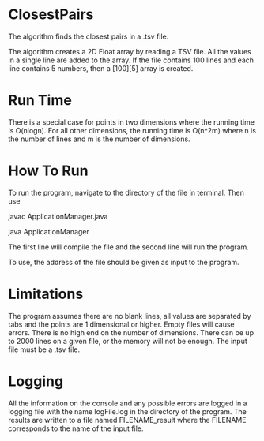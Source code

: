 # ClosestPairs
The algorithm finds the closest pairs in a .tsv file.

The algorithm creates a 2D Float array by reading a TSV file.
All the values in a single line are added to the array. If the file contains 100 lines and each line contains 5 numbers, then a [100][5] array is created.

# Run Time
There is a special case for points in two dimensions where the running time is O(nlogn).
For all other dimensions, the running time is O(n^2m) where n is the number of lines and m is the number of dimensions.

# How To Run
To run the program, navigate to the directory of the file in terminal. Then use

javac ApplicationManager.java

java ApplicationManager

The first line will compile the file and the second line will run the program.

To use, the address of the file should be given as input to the program.

# Limitations
The program assumes there are no blank lines, all values are separated by tabs and the points are 1 dimensional or higher. Empty files will cause errors. There is no high end on the number of dimensions. There can be up to 2000 lines on a given file, or the memory will not be enough.
The input file must be a .tsv file.

# Logging
All the information on the console and any possible errors are logged in a logging file with the name logFile.log in the directory of the program. The results are written to a file named FILENAME_result where the FILENAME corresponds to the name of the input file.
